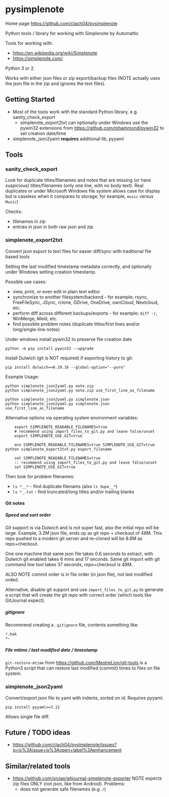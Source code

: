 # pysimplenote

Home page https://github.com/clach04/pysimplenote

Python tools / library for working with Simplenote by Automattic

Tools for working with:

  * https://en.wikipedia.org/wiki/Simplenote
  * https://simplenote.com/

Python 3 or 2.

Works with either json files or zip export/backup files (NOTE actually uses the json file in the zip and ignores the text files).

## Getting Started

  * Most of the tools work with the standard Python library, e.g. sanity_check_export
      * simplenote_export2txt can optionally under Windows use the pywin32 extensions from https://github.com/mhammond/pywin32 to set creation date/time
  * simplenote_json2yaml **requires** additional lib, pyyaml

## Tools

### sanity_check_export

Look for duplicate titles/filenames and notes that are missing (or have suspicious) titles/filenames (only one line, with no body text).
Real duplicates or under Microsoft Windows file system allows case for display but is caseless when it compares to storage, for example, `music` versus `Music`)

Checks:

  * filenames in zip
  * entries in json in both raw json and zip

### simplenote_export2txt

Convert json export to text files for easier diff/sync with traditional file based tools

Setting the last modified timestamp metadata correctly, and optionally under Windows setting creation timestamp.

Possible use cases:

  * view, print, or even edit in plain text editor
  * synchronize to another filesystem/backend - for example; rsync, FreeFileSync, JSync, rclone, GDrive, OneDrive, ownCloud, Nextcloud, etc.
  * perform diff across different backups/exports - for example; `diff -r`, WinMerge, Meld, etc.
  * find possible problem notes (duplicate titles/first lines and/or long/single-line notes)

Under windows install pywin32 to preserve file creation date

    python -m pip install pywin32 --upgrade

Install Dulwich (git is NOT required) if exporting history to git:

    pip install dulwich==0.19.16 --global-option="--pure"

Example Usage:

    python simplenote_json2yaml.py note.zip
    python simplenote_json2yaml.py note.zip use_first_line_as_filename

    python simplenote_json2yaml.py simplenote.json
    python simplenote_json2yaml.py simplenote.json use_first_line_as_filename

Alternative options via operating system environment variables:

        export SIMPLENOTE_READABLE_FILENAMES=true
        # recommend using import_files_to_git.py and leave false/unset
        export SIMPLENOTE_USE_GIT=true

        env SIMPLENOTE_READABLE_FILENAMES=true SIMPLENOTE_USE_GIT=true python simplenote_export2txt.py export_filename

        set SIMPLENOTE_READABLE_FILENAMES=true
        :: recommend using import_files_to_git.py and leave false/unset
        set SIMPLENOTE_USE_GIT=true

Then look for problem filenames:

  * `ls *__*` - find duplicate filenams (also `ls dupe__*`)
  * `ls *_.txt` - find truncated/long titles and/or trailing blanks

#### Git notes

##### Speed and sort order

Git support is via Dulwich and is not super fast, also the initial repo will be large.
Example, 3.2M json file, ends up as git repo + checkout of 48M. This repo pushed to a modern git server and re-cloned will be 8.6M as repo+checkout.

One one machine that same json file takes 0.6 seconds to extract, with Dulwich git enabled takes 6 mins and 17 seconds.
Same git import with git command line tool takes 37 seconds, repo+checkout is 49M.

ALSO NOTE commit order is in file order (in json file), not last modified orded.

Alternative, disable git support and use `import_files_to_git.py` to generate a script that will create the git repo with correct order (which tools like GitJournal expect).

##### gitignore

Recommend creating a `.gitignore` file, contents something like:

    *.bak
    *~

##### File mtime / last modified date / timestamp

`git-restore-mtime` from https://github.com/MestreLion/git-tools is a Python3 script that can restore last modified (commit) times to files on file system.


### simplenote_json2yaml

Convert/export json file to yaml with indents, sorted on id. Requires pyyaml:

    pip install pyyaml==3.12

Allows single file diff.

## Future / TODO ideas

  * https://github.com/clach04/pysimplenote/issues?q=is%3Aissue+is%3Aopen+label%3Aenhancement


## Similar/related tools

  * https://github.com/siviae/gitjournal-simplenote-exporter
    NOTE expects zip files ONLY (not json, like from Android).
    Problems:
      * does not generate safe filenames (e.g. `/`)
